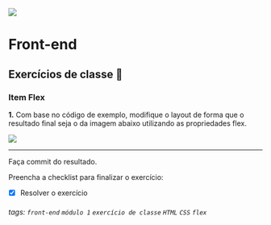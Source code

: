 ![](https://i.imgur.com/xG74tOh.png)

# Front-end

## Exercícios de classe 🏫

### Item Flex

**1.** Com base no código de exemplo, modifique o layout de forma que o resultado final seja o da imagem abaixo utilizando as propriedades flex.

![](https://i.imgur.com/jDV2x6o.png)

---

Faça commit do resultado.

Preencha a checklist para finalizar o exercício:

-   [x] Resolver o exercício

###### tags: `front-end` `módulo 1` `exercício de classe` `HTML` `CSS` `flex`
